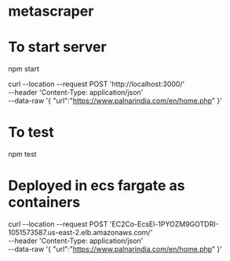 # metascraper

# To start server
npm start

curl --location --request POST 'http://localhost:3000/' \
--header 'Content-Type: application/json' \
--data-raw '{
    "url":"https://www.palnarindia.com/en/home.php"
}'


# To test 

npm test 

# Deployed in ecs fargate as containers

curl --location --request POST 'EC2Co-EcsEl-1PYOZM9GOTDRI-1051573587.us-east-2.elb.amazonaws.com/' \
--header 'Content-Type: application/json' \
--data-raw '{
    "url":"https://www.palnarindia.com/en/home.php"
}'